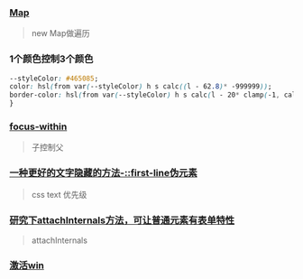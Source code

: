 ### [Map](https://developer.mozilla.org/zh-CN/docs/Web/JavaScript/Reference/Global_Objects/Map)

> new Map做遍历

### 1个颜色控制3个颜色

```css
--styleColor: #465085;
color: hsl(from var(--styleColor) h s calc((l - 62.8)* -999999));
border-color: hsl(from var(--styleColor) h s calc(l - 20* clamp(-1, calc(l - 50), 1)));
}
```

### [focus-within](https://developer.mozilla.org/zh-CN/docs/Web/CSS/:focus-within)

> 子控制父

### [一种更好的文字隐藏的方法-::first-line伪元素](https://www.zhangxinxu.com/wordpress/2025/03/css-first-line-hidden-text/)

> css text 优先级

### [研究下attachInternals方法，可让普通元素有表单特性](https://www.zhangxinxu.com/study/202503/html-attachInternals-demo.php)

> attachInternals

### [激活win](https://www.cnblogs.com/jopny/p/window_office_onekey_activate_free.html)
